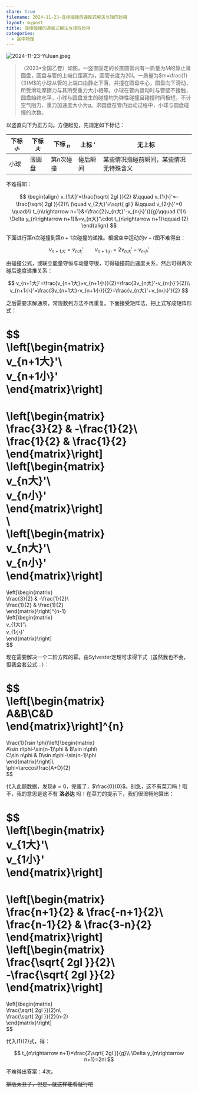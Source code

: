 ```yaml
---  
share: true  
filename: 2024-11-23-连续碰撞的递推式解法与矩阵妙用  
layout: mypost  
title: 连续碰撞的递推式解法与矩阵妙用  
categories:  
  - 高中物理  
---  
```


![2024-11-23-YiJuan.jpeg](YiJuan.jpeg)  
  
> （2023•全国乙卷）如图，一竖直固定的长直圆管内有一质量为$M$的静止薄圆盘，圆盘与管的上端口距离为$l$，圆管长度为$20l$。一质量为$m=\frac{1}{3}M$的小球从管的上端口由静止下落，并撞在圆盘中心，圆盘向下滑动，所受滑动摩擦力与其所受重力大小相等。小球在管内运动时与管壁不接触，圆盘始终水平，小球与圆盘发生的碰撞均为弹性碰撞且碰撞时间极短。不计空气阻力，重力加速度大小为$g$。求圆盘在管内运动过程中，小球与圆盘碰撞的次数。  
  
以竖直向下为正方向。方便起见，先规定如下标记：  
  
| 下标 $_小$ | 下标 $_大$ | 下标 $_n$ | 上标 $'$ | 无上标                 |  
| ------- | ------- | ------- | ------ | ------------------- |  
| 小球      | 薄圆盘     | 第$n$次碰撞 | 碰后瞬间   | 某些情况指碰前瞬间，某些情况无特殊含义 |  
  
不难得知：

$$  
\begin{align}  
v_{1大}'=\frac{\sqrt{ 2gl }}{2} &\qquad v_{1小}'=-\frac{\sqrt{ 2gl }}{2}\\  
(\quad v_{2大}'=\sqrt{ gl } &\qquad v_{2小}'=0 \quad)\\  
t_{n\rightarrow n+1}&=\frac{2(v_{n大}'-v_{n小}')}{g}\qquad (1)\\  
\Delta y_{n\rightarrow n+1}&=v_{n大}'\cdot t_{n\rightarrow n+1}\qquad (2)  
\end{align}  
$$

下面进行第$n$次碰撞到第$n+1$次碰撞的递推。根据空中运动的$v-t$图不难得出：  

$$  
v_{n+1大}=v_{n大}' \qquad v_{n+1小}=2v_{n大}'-v_{n小}'  
$$  

由碰撞公式，或联立能量守恒与动量守很，可得碰撞前后速度关系，然后可得两次碰后速度递推关系：  

$$  
v_{n+1大}'=\frac{v_{n+1大}+v_{n+1小}}{2}=\frac{3v_{n大}'-v_{n小}'}{2}\\  
v_{n+1小}'=\frac{3v_{n+1大}-v_{n+1小}}{2}=\frac{v_{n大}'+v_{n小}'}{2}  
$$  

之后需要求解通项，常规数列方法不再重复。下面接受矩阵法，把上式写成矩阵形式：  

$$  
\left[\begin{matrix}  
v_{n+1大}'\\  
v_{n+1小}'  
\end{matrix}\right]  
=  
\left[\begin{matrix}  
\frac{3}{2} & -\frac{1}{2}\\  
\frac{1}{2} & \frac{1}{2}  
\end{matrix}\right]  
\left[\begin{matrix}  
v_{n大}'\\  
v_{n小}'  
\end{matrix}\right]  
\\  
\left[\begin{matrix}  
v_{n大}'\\  
v_{n小}'  
\end{matrix}\right]  
=  
\left[\begin{matrix}  
\frac{3}{2} & -\frac{1}{2}\\  
\frac{1}{2} & \frac{1}{2}  
\end{matrix}\right]^{n-1}  
\left[\begin{matrix}  
v_{1大}'\\  
v_{1小}'  
\end{matrix}\right]  
$$  

现在需要解决一个二阶方阵的幂。由Sylvester定理可求得下式（虽然我也不会，但我会套公式…）：  

$$  
\left[\begin{matrix}  
A&B\\C&D  
\end{matrix}\right]^{n}  
=  
\frac{1}{\sin \phi}\left[\begin{matrix}  
A\sin n\phi-\sin(n-1)\phi & B\sin n\phi\\  
C\sin n\phi & D\sin n\phi-\sin(n-1)\phi  
\end{matrix}\right]\\  
\phi=\arccos\frac{A+D}{2}  
$$  

代入此题数据，发现$\phi=0$，完蛋了，$\frac{0}{0}$。别急，这不有菜刀吗！哦不，我的意思是这不有 **洛必达** 吗！在菜刀的提示下，我们很流畅地算出：  

$$  
\left[\begin{matrix}  
v_{1大}'\\  
v_{1小}'  
\end{matrix}\right]  
=  
\left[\begin{matrix}  
\frac{n+1}{2} & \frac{-n+1}{2}\\  
\frac{n-1}{2} & \frac{3-n}{2}  
\end{matrix}\right]  
\left[\begin{matrix}  
\frac{\sqrt{ 2gl }}{2}\\  
-\frac{\sqrt{ 2gl }}{2}  
\end{matrix}\right]  
=  
\left[\begin{matrix}  
\frac{\sqrt{ 2gl }}{2}n\\  
\frac{\sqrt{ 2gl }}{2}(n-2)  
\end{matrix}\right]  
$$  
  
代入(1)(2)式，得：  

$$  
t_{n\rightarrow n+1}=\frac{2\sqrt{ 2gl }}{g}\\  
\Delta y_{n\rightarrow n+1}=2nl  
$$  

不难得出答案：4次。  
  
~~排版太丑了，但是…就这样能看就行吧~~